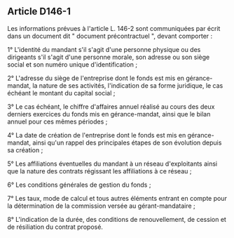 Article D146-1
----
Les informations prévues à l'article L. 146-2 sont communiquées par écrit dans
un document dit " document précontractuel ", devant comporter :

1° L'identité du mandant s'il s'agit d'une personne physique ou des dirigeants
s'il s'agit d'une personne morale, son adresse ou son siège social et son numéro
unique d'identification ;

2° L'adresse du siège de l'entreprise dont le fonds est mis en gérance-mandat,
la nature de ses activités, l'indication de sa forme juridique, le cas échéant
le montant du capital social ;

3° Le cas échéant, le chiffre d'affaires annuel réalisé au cours des deux
derniers exercices du fonds mis en gérance-mandat, ainsi que le bilan annuel
pour ces mêmes périodes ;

4° La date de création de l'entreprise dont le fonds est mis en gérance-mandat,
ainsi qu'un rappel des principales étapes de son évolution depuis sa création ;

5° Les affiliations éventuelles du mandant à un réseau d'exploitants ainsi que
la nature des contrats régissant les affiliations à ce réseau ;

6° Les conditions générales de gestion du fonds ;

7° Les taux, mode de calcul et tous autres éléments entrant en compte pour la
détermination de la commission versée au gérant-mandataire ;

8° L'indication de la durée, des conditions de renouvellement, de cession et de
résiliation du contrat proposé.
